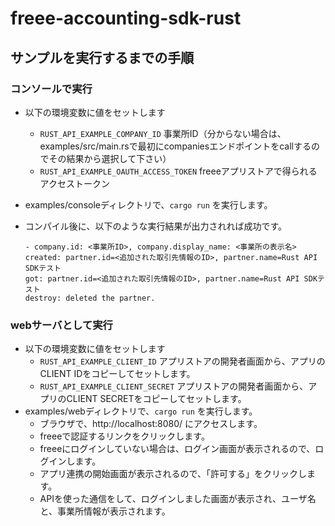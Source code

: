 # freee-accounting-sdk-rust

## サンプルを実行するまでの手順
### コンソールで実行
- 以下の環境変数に値をセットします
   - `RUST_API_EXAMPLE_COMPANY_ID` 事業所ID（分からない場合は、examples/src/main.rsで最初にcompaniesエンドポイントをcallするのでその結果から選択して下さい）
   - `RUST_API_EXAMPLE_OAUTH_ACCESS_TOKEN` freeeアプリストアで得られるアクセストークン
- examples/consoleディレクトリで、`cargo run` を実行します。
- コンパイル後に、以下のような実行結果が出力されれば成功です。

    ```
    - company.id: <事業所ID>, company.display_name: <事業所の表示名>
    created: partner.id=<追加された取引先情報のID>, partner.name=Rust API SDKテスト
    got: partner.id=<追加された取引先情報のID>, partner.name=Rust API SDKテスト
    destroy: deleted the partner.
    ```
### webサーバとして実行
- 以下の環境変数に値をセットします
  - `RUST_API_EXAMPLE_CLIENT_ID` アプリストアの開発者画面から、アプリのCLIENT IDをコピーしてセットします。
  - `RUST_API_EXAMPLE_CLIENT_SECRET` アプリストアの開発者画面から、アプリのCLIENT SECRETをコピーしてセットします。
- examples/webディレクトリで、`cargo run` を実行します。
  - ブラウザで、http://localhost:8080/ にアクセスします。
  - freeeで認証するリンクをクリックします。
  - freeeにログインしていない場合は、ログイン画面が表示されるので、ログインします。
  - アプリ連携の開始画面が表示されるので、「許可する」をクリックします。
  - APIを使った通信をして、ログインしました画面が表示され、ユーザ名と、事業所情報が表示されます。
